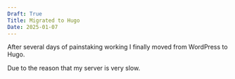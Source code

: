 ```yaml
---
Draft: True  
Title: Migrated to Hugo   
Date: 2025-01-07
---
```

After several days of painstaking working I finally moved from WordPress to Hugo.   

Due to the reason that my server is very slow.
